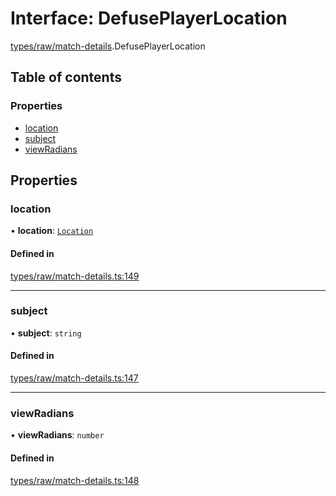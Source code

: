 # Interface: DefusePlayerLocation

[types/raw/match-details](../modules/types_raw_match_details.md).DefusePlayerLocation

## Table of contents

### Properties

- [location](types_raw_match_details.DefusePlayerLocation.md#location)
- [subject](types_raw_match_details.DefusePlayerLocation.md#subject)
- [viewRadians](types_raw_match_details.DefusePlayerLocation.md#viewradians)

## Properties

### location

• **location**: [`Location`](types_raw_match_details.Location.md)

#### Defined in

[types/raw/match-details.ts:149](https://github.com/jameslinimk/unofficial-valorant-api/blob/fe67431/package/src/types/raw/match-details.ts#L149)

___

### subject

• **subject**: `string`

#### Defined in

[types/raw/match-details.ts:147](https://github.com/jameslinimk/unofficial-valorant-api/blob/fe67431/package/src/types/raw/match-details.ts#L147)

___

### viewRadians

• **viewRadians**: `number`

#### Defined in

[types/raw/match-details.ts:148](https://github.com/jameslinimk/unofficial-valorant-api/blob/fe67431/package/src/types/raw/match-details.ts#L148)
